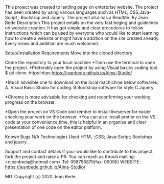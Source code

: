 This project was created to landing page on  enterprise website. The project has been created by using various languages such as HTML; CSS;Java-Script ; Bootstrap and Jquery. The project also has a ReadMe.
By Jean Bede
Description
This project entails on the very fast beging and guidelines on website creation. It has got simple and clear procedures to follow instructions which can be used by everyone who would like to start learning how to create a website or might have a addition on the site created already. Every views and addition are much welcomed.

Setup/Installation Requirements
Move into the cloned directory

Clone the repository to your local machine *Then use the terminal to open the project. *Preferably open the project by using Visual basics coding tool. $ git clone :https:https:https://jeanbede.github.io/Alma-Studio/

*Much advisible one to download on the local machichine below softwares; 
A. Visual Basic Studio for coding.
B.Bootstrap software for style
C.Jquery

*Chrome is more advisable for checking and reconfirming your working progress on the browser. 

*Open the project on VS Code and rember to install  liveserver for easier checking your work on the browser. 
*You can also install pretier on the VS code at your convenience time, this is helpful in an organise and clear presentation of one code on the editor platform.

Known Bugs
N/A
Technologies Used
HTML ;CSS; Java-Script; Bootstrap and jquery .

Support and contact details
If your would like to contribute to this project, fork the project and raise a PR: You can reach us throuh mailing: <njeanbeda@hotmail com> Tel: 098756879(fax: 09090) WEBSITE: https://jeanbede.github.io/Alma-Studio/

<License>
MIT Copyright (c) 2020 Jean Bede.